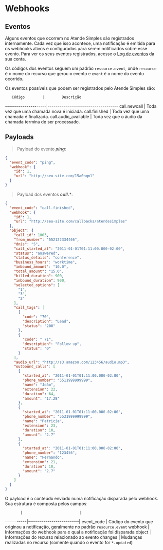 # Webhooks

## Eventos

Alguns eventos que ocorrem no Atende Simples são registrados internamente. Cada vez que isso acontece, uma notificação é emitida para os webhooks ativos e configurados para serem notificados sobre esse evento. Para ver os seus eventos registrados, acesse o [Log de eventos](http://app.atendesimples.com/webhook/event_logs) da sua conta.

Os códigos dos eventos seguem um padrão `resource.event`, onde `resource` é o nome do recurso que gerou o evento e `event` é o nome do evento ocorrido.

Os eventos possíveis que podem ser registrados pelo Atende Simples são:

       Código        |        Descrição
---------------------|------------------------------------
call.newcall         | Toda vez que uma chamada nova é iniciada.
call.finished        | Toda vez que uma chamada é finalizada.
call.audio_available | Toda vez que o áudio da chamada termina de ser processado.

## Payloads

> Payload do evento ***ping***:

```json
{
  "event_code": "ping",
  "webhook": {
    "id": 1,
    "url": "http://seu-site.com/15a0nqn1"
  }
}
```

> Payload dos eventos ***call.\****:

```json
{
  "event_code": "call.finished",
  "webhook": {
    "id": 1,
    "url": "http://seu-site.com/callbacks/atendesimples"
  },
  "object": {
    "call_id": 1003,
    "from_number": "552122334466",
    "dnis": "5",
    "call_started_at": "2011-01-01T01:11:00.000-02:00",
    "status": "answered",
    "status_details": "conference",
    "business_hours": "worktime",
    "inbound_amount": "10.0",
    "total_amount": "15.0",
    "billed_duration": 900,
    "inbound_duration": 900,
    "selected_options": [
      "1",
      "3",
      "2"
    ],
    "call_tags": [
      {
        "code": "70",
        "description": "Lead",
        "status": "200"
      },
      {
        "code": " 71",
        "description": "Follow up",
        "status": "0"
      }
    ],
    "audio_url": "http://s3.amazon.com/123456/audio.mp3",
    "outbound_calls": [
      {
        "started_at": "2011-01-01T01:11:00.000-02:00",
        "phone_number": "5511999999999",
        "name": "João",
        "extension": 22,
        "duration": 64,
        "amount": "17.28"
      },
      {
        "started_at": "2011-01-01T01:11:00.000-02:00",
        "phone_number": "5531999999999",
        "name": "Patricia",
        "extension": 23,
        "duration": 10,
        "amount": "2.7"
      },
      {
        "started_at": "2011-01-01T01:11:00.000-02:00",
        "phone_number": "123456",
        "name": "Fernando",
        "extension": 21,
        "duration": 10,
        "amount": "2.7"
      }
    ]
  }
}
```

O payload é o conteúdo enviado numa notificação disparada pelo webhook. Sua estrutura é composta pelos campos:

           |                          |
-----------|--------------------------|
event_code | Código do evento que originou a notificação, geralmente no padrão `resource.event`
webhook    | Informações do webhook para o qual a notificação foi disparada
object     | Informações do recurso relacionado ao evento
changes    | Mudanças realizadas no recurso (somente quando o evento for `*.updated`)

